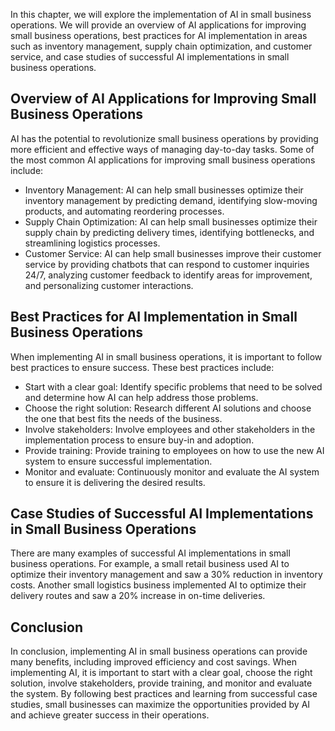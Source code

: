 
In this chapter, we will explore the implementation of AI in small business operations. We will provide an overview of AI applications for improving small business operations, best practices for AI implementation in areas such as inventory management, supply chain optimization, and customer service, and case studies of successful AI implementations in small business operations.

Overview of AI Applications for Improving Small Business Operations
-------------------------------------------------------------------

AI has the potential to revolutionize small business operations by providing more efficient and effective ways of managing day-to-day tasks. Some of the most common AI applications for improving small business operations include:

* Inventory Management: AI can help small businesses optimize their inventory management by predicting demand, identifying slow-moving products, and automating reordering processes.
* Supply Chain Optimization: AI can help small businesses optimize their supply chain by predicting delivery times, identifying bottlenecks, and streamlining logistics processes.
* Customer Service: AI can help small businesses improve their customer service by providing chatbots that can respond to customer inquiries 24/7, analyzing customer feedback to identify areas for improvement, and personalizing customer interactions.

Best Practices for AI Implementation in Small Business Operations
-----------------------------------------------------------------

When implementing AI in small business operations, it is important to follow best practices to ensure success. These best practices include:

* Start with a clear goal: Identify specific problems that need to be solved and determine how AI can help address those problems.
* Choose the right solution: Research different AI solutions and choose the one that best fits the needs of the business.
* Involve stakeholders: Involve employees and other stakeholders in the implementation process to ensure buy-in and adoption.
* Provide training: Provide training to employees on how to use the new AI system to ensure successful implementation.
* Monitor and evaluate: Continuously monitor and evaluate the AI system to ensure it is delivering the desired results.

Case Studies of Successful AI Implementations in Small Business Operations
--------------------------------------------------------------------------

There are many examples of successful AI implementations in small business operations. For example, a small retail business used AI to optimize their inventory management and saw a 30% reduction in inventory costs. Another small logistics business implemented AI to optimize their delivery routes and saw a 20% increase in on-time deliveries.

Conclusion
----------

In conclusion, implementing AI in small business operations can provide many benefits, including improved efficiency and cost savings. When implementing AI, it is important to start with a clear goal, choose the right solution, involve stakeholders, provide training, and monitor and evaluate the system. By following best practices and learning from successful case studies, small businesses can maximize the opportunities provided by AI and achieve greater success in their operations.
